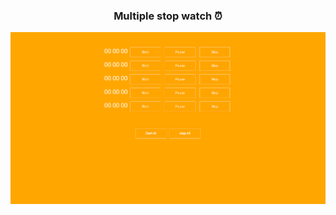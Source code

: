 <h3 align="center">Multiple stop watch ⏰</h3>

<p align="center">
    <img src="img/preview.png" alt="stop watch">
</p>